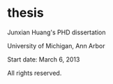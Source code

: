 thesis
======

Junxian Huang's PHD dissertation

University of Michigan, Ann Arbor

Start date: March 6, 2013

All rights reserved.

